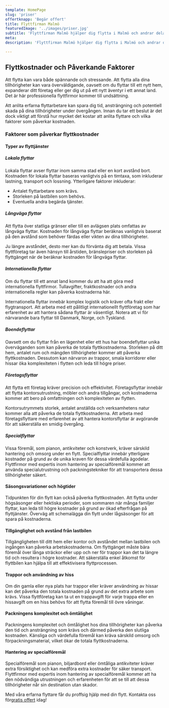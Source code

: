 ```yaml
---
template: HomePage
slug: 'priser'
offertknapp: 'Begär offert'
title: Flyttfirman Malmö
featuredImage: '../images/priser.jpg'
subtitle: 'Flyttfirman Malmö hjälper dig flytta i Malmö och andrar delar av Skåne! Kontakta oss för gratis offert idag! Kontakta oss via vårt formulär, telefon eller mail'
meta:
description: 'Flyttfirman Malmö hjälper dig flytta i Malmö och andrar delar av Skåne! Kontakta oss via vårt formulär, telefon eller mail'

---
```


## Flyttkostnader och Påverkande Faktorer

Att flytta kan vara både spännande och stressande. Att flytta alla dina tillhörigheter kan vara överväldigande, oavsett om du flyttar till ett nytt hem, expanderar ditt företag eller ger dig ut på ett nytt äventyr i ett annat land. Det är här professionella flyttfirmor kommer till undsättning.

Att anlita erfarna flyttarbetare kan spara dig tid, ansträngning och potentiell skada på dina tillhörigheter under övergången. Innan du tar ett beslut är det dock viktigt att förstå hur mycket det kostar att anlita flyttare och vilka faktorer som påverkar kostnaden.

### Faktorer som påverkar flyttkostnader

#### Typer av flyttjänster
##### Lokala flyttar
Lokala flyttar avser flyttar inom samma stad eller en kort avstånd bort. Kostnaden för lokala flyttar baseras vanligtvis på en timtaxa, som inkluderar lastning, transport och lossning. Ytterligare faktorer inkluderar:

- Antalet flyttarbetare som krävs.
- Storleken på lastbilen som behövs.
- Eventuella andra begärda tjänster.

##### Långväga flyttar
Att flytta över statliga gränser eller till en avlägsen plats omfattas av långväga flyttar. Kostnaden för långväga flyttar beräknas vanligtvis baserat på den avstånd som behöver färdas eller vikten av dina tillhörigheter.

Ju längre avståndet, desto mer kan du förvänta dig att betala. Vissa flyttföretag tar även hänsyn till årstiden, bränslepriser och storleken på flyttgänget när de beräknar kostnaden för långväga flyttar.

##### Internationella flyttar
Om du flyttar till ett annat land kommer du att ha att göra med internationella flyttfirmor. Tullavgifter, fraktkostnader och andra internationella regler kan påverka kostnaderna här. 

Internationella flyttar innebär komplex logistik och kräver ofta frakt eller flygtransport. Att arbeta med ett pålitligt internationellt flyttföretag som har erfarenhet av att hantera sådana flyttar är väsentligt. Notera att vi för närvarande bara flyttar till Danmark, Norge, och Tyskland.

##### Boendeflyttar
Oavsett om du flyttar från en lägenhet eller ett hus har boendeflyttar unika överväganden som kan påverka de totala flyttkostnaderna. Storleken på ditt hem, antalet rum och mängden tillhörigheter kommer att påverka flyttkostnaden. Dessutom kan närvaron av trappor, smala korridorer eller hissar öka komplexiteten i flytten och leda till högre priser.

##### Företagsflyttar
Att flytta ett företag kräver precision och effektivitet. Företagsflyttar innebär att flytta kontorsutrustning, möbler och andra tillgångar, och kostnaderna kommer att bero på omfattningen och komplexiteten av flytten.

Kontorsutrymmets storlek, antalet anställda och verksamhetens natur kommer alla att påverka de totala flyttkostnaderna. Att arbeta med företagsflyttare med erfarenhet av att hantera kontorsflyttar är avgörande för att säkerställa en smidig övergång.

##### Specialflyttar
Vissa föremål, som pianon, antikviteter och konstverk, kräver särskild hantering och omsorg under en flytt. Specialflyttar innebär ytterligare kostnader på grund av de unika kraven för dessa värdefulla ägodelar. Flyttfirmor med expertis inom hantering av specialföremål kommer att använda specialutrustning och packningstekniker för att transportera dessa tillhörigheter säkert.

#### Säsongsvariationer och högtider
Tidpunkten för din flytt kan också påverka flyttkostnaden. Att flytta under högsäsonger eller hektiska perioder, som sommaren när många familjer flyttar, kan leda till högre kostnader på grund av ökad efterfrågan på flyttjänster. Överväg att schemalägga din flytt under lågsäsonger för att spara på kostnaderna.

#### Tillgänglighet och avstånd från lastbilen
Tillgängligheten till ditt hem eller kontor och avståndet mellan lastbilen och ingången kan påverka arbetskostnaderna. Om flyttgänget måste bära föremål över långa sträckor eller upp och ner för trappor kan det ta längre tid och resultera i högre kostnader. Att säkerställa enkel åtkomst för flyttbilen kan hjälpa till att effektivisera flyttprocessen.

#### Trappor och användning av hiss
Om din gamla eller nya plats har trappor eller kräver användning av hissar kan det påverka den totala kostnaden på grund av det extra arbete som krävs. Vissa flyttföretag kan ta ut en trappavgift för varje trappa eller en hissavgift om en hiss behövs för att flytta föremål till övre våningar.

#### Packningens komplexitet och ömtålighet
Packningens komplexitet och ömtålighet hos dina tillhörigheter kan påverka den tid och ansträngning som krävs och därmed påverka den slutliga kostnaden. Känsliga och värdefulla föremål kan kräva särskild omsorg och förpackningsmaterial, vilket ökar de totala flyttkostnaderna.

#### Hantering av specialföremål
Specialföremål som pianon, biljardbord eller ömtåliga antikviteter kräver extra försiktighet och kan medföra extra kostnader för säker transport. Flyttfirmor med expertis inom hantering av specialföremål kommer att ha den nödvändiga utrustningen och erfarenheten för att se till att dessa tillhörigheter når sin destination utan skador.

Med våra erfarna flyttare får du proffsig hjälp med din flytt.
Kontakta oss för[gratis offert](/offert) idag!


